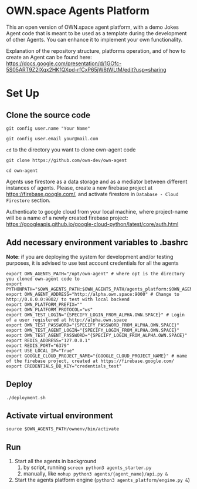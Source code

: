 # OWN.space Agents Platform

This an open version of OWN.space agent platform,
with a demo Jokes Agent code that is meant to be used as a template during the development of other Agents.
You can enhance it to implement your own functionality.

Explanation of the repository structure, platforms operation, and of how to create an Agent can be found here:
https://docs.google.com/presentation/d/1GOfc-5S05ART9Z2lXqx2HKfQXpd-rfCxP65jW6tWLtM/edit?usp=sharing

# Set Up
## Clone the source code
`git config user.name "Your Name"`

`git config user.email your@mail.com`

`cd` to the directory you want to clone own-agent code

`git clone https://github.com/own-dev/own-agent`

`cd own-agent`

Agents use firestore as a data storage and as a mediator between different instances of agents.
Please, create a new firebase project at https://firebase.google.com/,
and activate firestore in `Database - Cloud Firestore` section.

Authenticate to google cloud from your local machine,
where project-name will be a name of a newly created firebase project:
https://googleapis.github.io/google-cloud-python/latest/core/auth.html

## Add necessary environment variables to .bashrc
**Note**: if you are deploying the system for development and/or testing purposes,
it is advised to use test account credentials for all the agents
```
export OWN_AGENTS_PATH="/opt/own-agent" # where opt is the directory you cloned own-agent code to
export PYTHONPATH="$OWN_AGENTS_PATH:$OWN_AGENTS_PATH/agents_platform:$OWN_AGENTS_PATH/agents:$OWN_AGENTS_PATH/agents/news:$OWN_AGENTS_PATH/agents/ip:$OWN_AGENTS_PATH/agents/science:$OWN_AGENTS_PATH/agents_platform/own_adapter"
export OWN_AGENT_ADDRESS="http://alpha.own.space:9000" # Change to http://0.0.0.0:9002/ to test with local backend
export OWN_PLATFORM_PREFIX=""
export OWN_PLATFORM_PROTOCOL="ws"
export OWN_TEST_LOGIN="{SPECIFY_LOGIN_FROM_ALPHA.OWN.SPACE}" # Login of a user registered at http://alpha.own.space
export OWN_TEST_PASSWORD="{SPECIFY_PASSWORD_FROM_ALPHA.OWN.SPACE}"
export OWN_TEST_AGENT_LOGIN="{SPECIFY_LOGIN_FROM_ALPHA.OWN.SPACE}"
export OWN_TEST_AGENT_PASSWORD="{SPECIFY_LOGIN_FROM_ALPHA.OWN.SPACE}"
export REDIS_ADDRESS="127.0.0.1"
export REDIS_PORT="6379"
export USE_LOCAL_IP="True"
export GOOGLE_CLOUD_PROJECT_NAME="{GOOGLE_CLOUD_PROJECT_NAME}" # name of the firebase project, created at https://firebase.google.com/
export CREDENTIALS_DB_KEY="credentials_test"
```

## Deploy
`./deployment.sh`

## Activate virtual environment

`source $OWN_AGENTS_PATH/ownenv/bin/activate`

## Run
1. Start all the agents in background
    1. by script, running `screen python3 agents_starter.py`
    2. manually, like `nohup python3 agents/{agent_name}/api.py &`
2. Start the agents platform engine (`python3 agents_platform/engine.py &`)